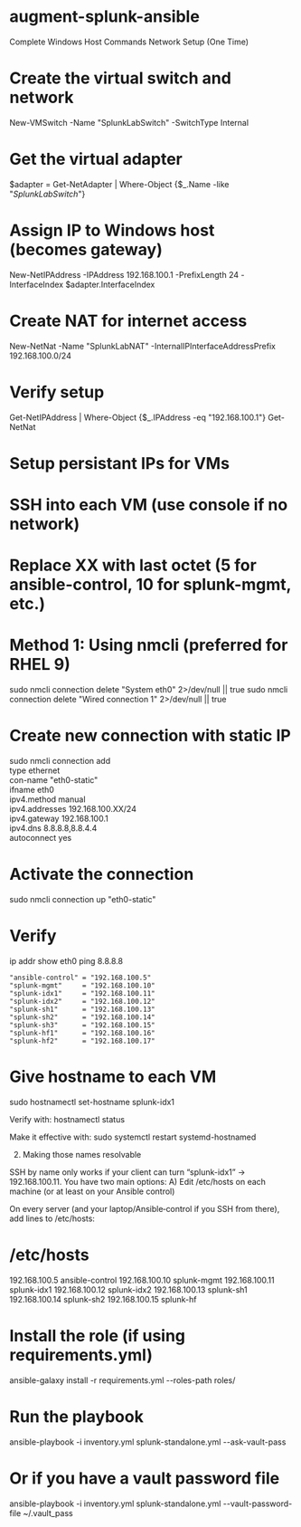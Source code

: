 # augment-splunk-ansible

Complete Windows Host Commands
Network Setup (One Time)
# Create the virtual switch and network
New-VMSwitch -Name "SplunkLabSwitch" -SwitchType Internal

# Get the virtual adapter
$adapter = Get-NetAdapter | Where-Object {$_.Name -like "*SplunkLabSwitch*"}

# Assign IP to Windows host (becomes gateway)
New-NetIPAddress -IPAddress 192.168.100.1 -PrefixLength 24 -InterfaceIndex $adapter.InterfaceIndex

# Create NAT for internet access
New-NetNat -Name "SplunkLabNAT" -InternalIPInterfaceAddressPrefix 192.168.100.0/24

# Verify setup
Get-NetIPAddress | Where-Object {$_.IPAddress -eq "192.168.100.1"}
Get-NetNat

# Setup persistant IPs for VMs
# SSH into each VM (use console if no network)
# Replace XX with last octet (5 for ansible-control, 10 for splunk-mgmt, etc.)

# Method 1: Using nmcli (preferred for RHEL 9)
sudo nmcli connection delete "System eth0" 2>/dev/null || true
sudo nmcli connection delete "Wired connection 1" 2>/dev/null || true

# Create new connection with static IP
sudo nmcli connection add \
    type ethernet \
    con-name "eth0-static" \
    ifname eth0 \
    ipv4.method manual \
    ipv4.addresses 192.168.100.XX/24 \
    ipv4.gateway 192.168.100.1 \
    ipv4.dns 8.8.8.8,8.8.4.4 \
    autoconnect yes

# Activate the connection
sudo nmcli connection up "eth0-static"

# Verify
ip addr show eth0
ping 8.8.8.8

    "ansible-control" = "192.168.100.5"
    "splunk-mgmt"     = "192.168.100.10" 
    "splunk-idx1"     = "192.168.100.11"
    "splunk-idx2"     = "192.168.100.12"
    "splunk-sh1"      = "192.168.100.13"
    "splunk-sh2"      = "192.168.100.14"
    "splunk-sh3"      = "192.168.100.15"
    "splunk-hf1"      = "192.168.100.16"
    "splunk-hf2"      = "192.168.100.17"


# Give hostname to each VM
sudo hostnamectl set-hostname splunk-idx1

Verify with:
hostnamectl status 

Make it effective with:
sudo systemctl restart systemd-hostnamed 

2. Making those names resolvable

SSH by name only works if your client can turn “splunk-idx1” → 192.168.100.11. You have two main options:
A) Edit /etc/hosts on each machine (or at least on your Ansible control)

On every server (and your laptop/Ansible‑control if you SSH from there), add lines to /etc/hosts:

# /etc/hosts
192.168.100.5    ansible-control
192.168.100.10   splunk-mgmt
192.168.100.11   splunk-idx1
192.168.100.12   splunk-idx2
192.168.100.13   splunk-sh1
192.168.100.14   splunk-sh2
192.168.100.15   splunk-hf


# Install the role (if using requirements.yml)
ansible-galaxy install -r requirements.yml --roles-path roles/

# Run the playbook
ansible-playbook -i inventory.yml splunk-standalone.yml --ask-vault-pass

# Or if you have a vault password file
ansible-playbook -i inventory.yml splunk-standalone.yml --vault-password-file ~/.vault_pass